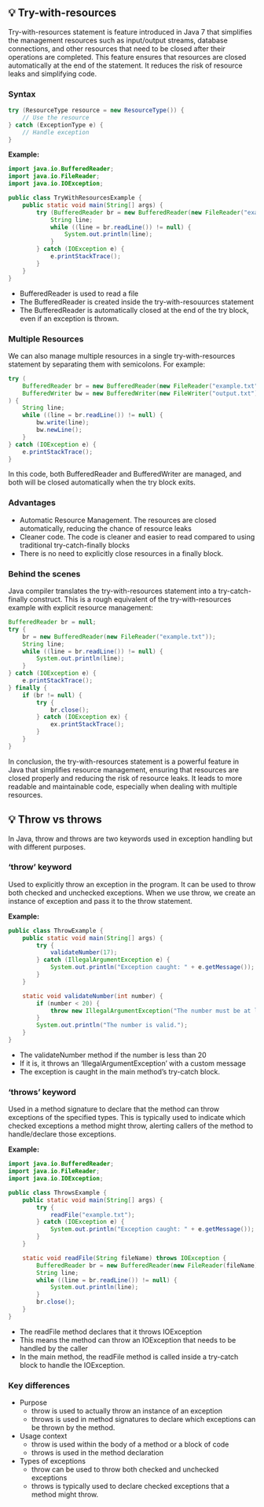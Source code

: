 ## 💡 Try-with-resources

Try-with-resources statement is feature introduced in Java 7 that simplifies the management resources such as input/output streams, database connections, and other resources that need to be closed after their operations are completed. This feature ensures that resources are closed automatically at the end of the statement. It reduces the risk of resource leaks and simplifying code.

### Syntax

```java
try (ResourceType resource = new ResourceType()) {
    // Use the resource
} catch (ExceptionType e) {
    // Handle exception
}
```

**Example:**

```java
import java.io.BufferedReader;
import java.io.FileReader;
import java.io.IOException;

public class TryWithResourcesExample {
    public static void main(String[] args) {
        try (BufferedReader br = new BufferedReader(new FileReader("example.txt"))) {
            String line;
            while ((line = br.readLine()) != null) {
                System.out.println(line);
            }
        } catch (IOException e) {
            e.printStackTrace();
        }
    }
}
```

- BufferedReader is used to read a file
- The BufferedReader is created inside the try-with-resouurces statement
- The BufferedReader is automatically closed at the end of the try block, even if an exception is thrown.

### Multiple Resources

We can also manage multiple resources in a single try-with-resources statement by separating them with semicolons. For example:

```java
try (
    BufferedReader br = new BufferedReader(new FileReader("example.txt"));
    BufferedWriter bw = new BufferedWriter(new FileWriter("output.txt"))
) {
    String line;
    while ((line = br.readLine()) != null) {
        bw.write(line);
        bw.newLine();
    }
} catch (IOException e) {
    e.printStackTrace();
}
```

In this code, both BufferedReader and BufferedWriter are managed, and both will be closed automatically when the try block exits.

### Advantages

- Automatic Resource Management. The resources are closed automatically, reducing the chance of resource leaks
- Cleaner code. The code is cleaner and easier to read compared to using traditional try-catch-finally blocks
- There is no need to explicitly close resources in a finally block.

### Behind the scenes

Java compiler translates the try-with-resources statement into a try-catch-finally construct. This is a rough equivalent of the try-with-resources example with explicit resource management:

```java
BufferedReader br = null;
try {
    br = new BufferedReader(new FileReader("example.txt"));
    String line;
    while ((line = br.readLine()) != null) {
        System.out.println(line);
    }
} catch (IOException e) {
    e.printStackTrace();
} finally {
    if (br != null) {
        try {
            br.close();
        } catch (IOException ex) {
            ex.printStackTrace();
        }
    }
}
```

In conclusion, the try-with-resources statement is a powerful feature in Java that simplifies resource management, ensuring that resources are closed properly and reducing the risk of resource leaks. It leads to more readable and maintainable code, especially when dealing with multiple resources.

## 💡 Throw vs throws

In Java, throw and throws are two keywords used in exception handling but with different purposes.

### ‘throw’ keyword

Used to explicitly throw an exception in the program. It can be used to throw both checked and unchecked exceptions. When we use throw, we create an instance of exception and pass it to the throw statement.

**Example:**

```java
public class ThrowExample {
    public static void main(String[] args) {
        try {
            validateNumber(17);
        } catch (IllegalArgumentException e) {
            System.out.println("Exception caught: " + e.getMessage());
        }
    }

    static void validateNumber(int number) {
        if (number < 20) {
            throw new IllegalArgumentException("The number must be at least 20.");
        }
        System.out.println("The number is valid.");
    }
}
```

- The validateNumber method if the number is less than 20
- If it is, it throws an ‘IllegalArgumentException’ with a custom message
- The exception is caught in the main method’s try-catch block.

### ‘throws’ keyword

Used in a method signature to declare that the method can throw exceptions of the specified types. This is typically used to indicate which checked exceptions a method might throw, alerting callers of the method to handle/declare those exceptions.

**Example:**

```java
import java.io.BufferedReader;
import java.io.FileReader;
import java.io.IOException;

public class ThrowsExample {
    public static void main(String[] args) {
        try {
            readFile("example.txt");
        } catch (IOException e) {
            System.out.println("Exception caught: " + e.getMessage());
        }
    }

    static void readFile(String fileName) throws IOException {
        BufferedReader br = new BufferedReader(new FileReader(fileName));
        String line;
        while ((line = br.readLine()) != null) {
            System.out.println(line);
        }
        br.close();
    }
}
```

- The readFile method declares that it throws IOException
- This means the method can throw an IOException that needs to be handled by the caller
- In the main method, the readFile method is called inside a try-catch block to handle the IOException.

### Key differences

- Purpose
    - throw is used to actually throw an instance of an exception
    - throws is used in method signatures to declare which exceptions can be thrown by the method.
- Usage context
    - throw is used within the body of a method or a block of code
    - throws is used in the method declaration
- Types of exceptions
    - throw can be used to throw both checked and unchecked exceptions
    - throws is typically used to declare checked exceptions that a method might throw.